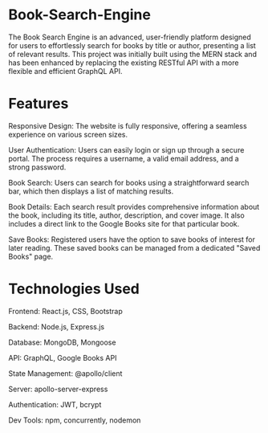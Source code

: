 # Book-Search-Engine
The Book Search Engine is an advanced, user-friendly platform designed for users to effortlessly search for books by title or author, presenting a list of relevant results. This project was initially built using the MERN stack and has been enhanced by replacing the existing RESTful API with a more flexible and efficient GraphQL API.

# Features
Responsive Design: The website is fully responsive, offering a seamless experience on various screen sizes.

User Authentication: Users can easily login or sign up through a secure portal. The process requires a username, a valid email address, and a strong password.

Book Search: Users can search for books using a straightforward search bar, which then displays a list of matching results.

Book Details: Each search result provides comprehensive information about the book, including its title, author, description, and cover image. It also includes a direct link to the Google Books site for that particular book.

Save Books: Registered users have the option to save books of interest for later reading. These saved books can be managed from a dedicated "Saved Books" page.



# Technologies Used
Frontend: React.js, CSS, Bootstrap

Backend: Node.js, Express.js

Database: MongoDB, Mongoose

API: GraphQL, Google Books API

State Management: @apollo/client

Server: apollo-server-express

Authentication: JWT, bcrypt

Dev Tools: npm, concurrently, nodemon
